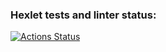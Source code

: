 ### Hexlet tests and linter status:
[![Actions Status](https://github.com/Nithberg/python-project-lvl1/workflows/hexlet-check/badge.svg)](https://github.com/Nithberg/python-project-lvl1/actions)